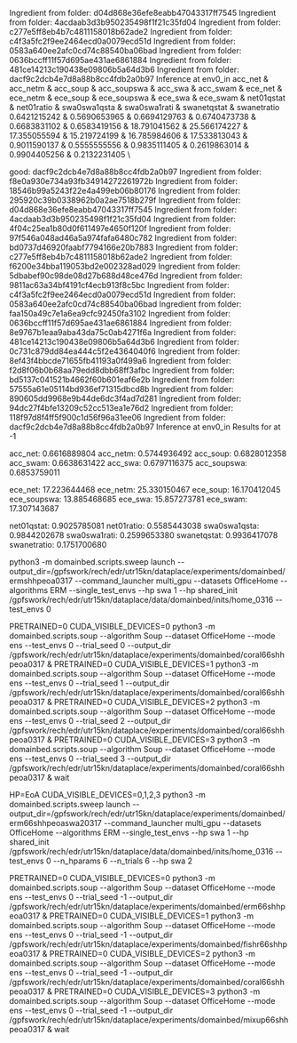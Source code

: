 
Ingredient from folder: d04d868e36efe8eabb47043317ff7545
Ingredient from folder: 4acdaab3d3b950235498f1f21c35fd04
Ingredient from folder: c277e5ff8eb4b7c4811158018b62ade2
Ingredient from folder: c4f3a5fc2f9ee2464ecd0a0079ecd51d
Ingredient from folder: 0583a640ee2afc0cd74c88540ba06bad
Ingredient from folder: 0636bccff11f57d695ae431ae6861884
Ingredient from folder: 481ce14213c190438e09806b5a64d3b6
Ingredient from folder: dacf9c2dcb4e7d8a88b8cc4fdb2a0b97
Inference at env0_in
acc_net      & acc_netm     & acc_soup     & acc_soupswa  & acc_swa      & acc_swam     & ece_net      & ece_netm     & ece_soup     & ece_soupswa  & ece_swa      & ece_swam     & net01qstat   & net01ratio   & swa0swa1qsta & swa0swa1rati & swanetqstat  & swanetratio
0.6421215242 & 0.5690653965 & 0.6694129763 & 0.6740473738 & 0.6683831102 & 0.6583419156 & 18.791041562 & 25.566174227 & 17.355055594 & 15.219724199 & 16.785984606 & 17.533813043 & 0.9011590137 & 0.5555555556 & 0.9835111405 & 0.2619863014 & 0.9904405256 & 0.2132231405 \\






good: dacf9c2dcb4e7d8a88b8cc4fdb2a0b97
Ingredient from folder: f8e0a930e734a93fb34914272261972b
Ingredient from folder: 18546b99a5243f22e4a499eb06b80176
Ingredient from folder: 295920c39b0338962b0a2ae7518b279f
Ingredient from folder: d04d868e36efe8eabb47043317ff7545
Ingredient from folder: 4acdaab3d3b950235498f1f21c35fd04
Ingredient from folder: 4f04c25ea1b80d0f611497e4650f120f
Ingredient from folder: 97f546a048ad46a5a974fafa6480c782
Ingredient from folder: bd0737d46920faabf7794166e20b7883
Ingredient from folder: c277e5ff8eb4b7c4811158018b62ade2
Ingredient from folder: f6200e34bba119053bd2e002328ad029
Ingredient from folder: 5dbabef90c98de08d27b688d48ce476d
Ingredient from folder: 9811ac63a34bf4191cf4ecb913f8c5bc
Ingredient from folder: c4f3a5fc2f9ee2464ecd0a0079ecd51d
Ingredient from folder: 0583a640ee2afc0cd74c88540ba06bad
Ingredient from folder: faa150a49c7e1a6ea9cfc92450fa3102
Ingredient from folder: 0636bccff11f57d695ae431ae6861884
Ingredient from folder: 8e9767b1eaa9aba43da75c0ab4271f6a
Ingredient from folder: 481ce14213c190438e09806b5a64d3b6
Ingredient from folder: 0c731c879dd84ea444c5f2e4364040f6
Ingredient from folder: 8ef43f4bbcde71655fb41193a0f499a6
Ingredient from folder: f2d8f06b0b68aa79edd8dbb68ff3afbc
Ingredient from folder: bd5137c041521b4662f60b601eaf6e2b
Ingredient from folder: 57555a61e05114bd936ef71315dbcd8b
Ingredient from folder: 890605dd9968e9b44de6dc3f4ad7d281
Ingredient from folder: 94dc27f4bfe13209c52cc513ea1e76d2
Ingredient from folder: 118f97d8f4ff5f900c1d56f96a31ee06
Ingredient from folder: dacf9c2dcb4e7d8a88b8cc4fdb2a0b97
Inference at env0_in
Results for at -1


acc_net: 0.6616889804
acc_netm: 0.5744936492
acc_soup: 0.6828012358
acc_swam: 0.6638631422
acc_swa: 0.6797116375
acc_soupswa: 0.6853759011

ece_net: 17.223644468
ece_netm: 25.330150467
ece_soup: 16.170412045
ece_soupswa: 13.885468685
ece_swa: 15.857273781
ece_swam: 17.307143687

net01qstat: 0.9025785081
net01ratio: 0.5585443038
swa0swa1qsta: 0.9844202678
swa0swa1rati: 0.2599653380
swanetqstat: 0.9936417078
swanetratio: 0.1751700680





python3 -m domainbed.scripts.sweep launch --output_dir=/gpfswork/rech/edr/utr15kn/dataplace/experiments/domainbed/ermshhpeoa0317 --command_launcher multi_gpu --datasets OfficeHome --algorithms ERM --single_test_envs --hp swa 1 --hp shared_init /gpfswork/rech/edr/utr15kn/dataplace/data/domainbed/inits/home_0316 --test_envs 0

PRETRAINED=0 CUDA_VISIBLE_DEVICES=0 python3 -m domainbed.scripts.soup --algorithm Soup --dataset OfficeHome --mode ens --test_envs 0 --trial_seed 0 --output_dir /gpfswork/rech/edr/utr15kn/dataplace/experiments/domainbed/coral66shhpeoa0317 &
PRETRAINED=0 CUDA_VISIBLE_DEVICES=1 python3 -m domainbed.scripts.soup --algorithm Soup --dataset OfficeHome --mode ens --test_envs 0 --trial_seed 1 --output_dir /gpfswork/rech/edr/utr15kn/dataplace/experiments/domainbed/coral66shhpeoa0317 &
PRETRAINED=0 CUDA_VISIBLE_DEVICES=2 python3 -m domainbed.scripts.soup --algorithm Soup --dataset OfficeHome --mode ens --test_envs 0 --trial_seed 2 --output_dir /gpfswork/rech/edr/utr15kn/dataplace/experiments/domainbed/coral66shhpeoa0317 &
PRETRAINED=0 CUDA_VISIBLE_DEVICES=3 python3 -m domainbed.scripts.soup --algorithm Soup --dataset OfficeHome --mode ens --test_envs 0 --trial_seed 3 --output_dir /gpfswork/rech/edr/utr15kn/dataplace/experiments/domainbed/coral66shhpeoa0317 &
wait

HP=EoA CUDA_VISIBLE_DEVICES=0,1,2,3 python3 -m domainbed.scripts.sweep launch --output_dir=/gpfswork/rech/edr/utr15kn/dataplace/experiments/domainbed/erm66shhpeoaswa20317 --command_launcher multi_gpu --datasets OfficeHome --algorithms ERM --single_test_envs --hp swa 1 --hp shared_init /gpfswork/rech/edr/utr15kn/dataplace/data/domainbed/inits/home_0316 --test_envs 0 --n_hparams 6 --n_trials 6 --hp swa 2





PRETRAINED=0 CUDA_VISIBLE_DEVICES=0 python3 -m domainbed.scripts.soup --algorithm Soup --dataset OfficeHome --mode ens --test_envs 0 --trial_seed -1 --output_dir /gpfswork/rech/edr/utr15kn/dataplace/experiments/domainbed/erm66shhpeoa0317 &
PRETRAINED=0 CUDA_VISIBLE_DEVICES=1 python3 -m domainbed.scripts.soup --algorithm Soup --dataset OfficeHome --mode ens --test_envs 0 --trial_seed -1 --output_dir /gpfswork/rech/edr/utr15kn/dataplace/experiments/domainbed/fishr66shhpeoa0317 &
PRETRAINED=0 CUDA_VISIBLE_DEVICES=2 python3 -m domainbed.scripts.soup --algorithm Soup --dataset OfficeHome --mode ens --test_envs 0 --trial_seed -1 --output_dir /gpfswork/rech/edr/utr15kn/dataplace/experiments/domainbed/coral66shhpeoa0317 &
PRETRAINED=0 CUDA_VISIBLE_DEVICES=3 python3 -m domainbed.scripts.soup --algorithm Soup --dataset OfficeHome --mode ens --test_envs 0 --trial_seed -1 --output_dir /gpfswork/rech/edr/utr15kn/dataplace/experiments/domainbed/mixup66shhpeoa0317 &
wait











